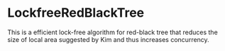 # LockfreeRedBlackTree
This is a efficient lock-free algorithm for red-black tree that reduces the size of local area suggested by Kim and thus increases concurrency.
